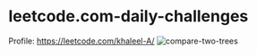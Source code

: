 # leetcode.com-daily-challenges
Profile: https://leetcode.com/khaleel-A/
![compare-two-trees](https://user-images.githubusercontent.com/48614035/211616443-ab587102-91cb-47d5-bf06-91d939889a3c.png)
